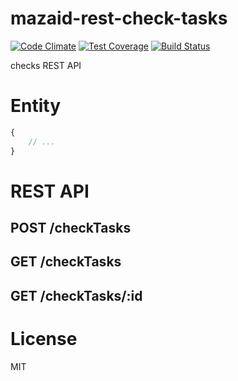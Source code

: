 # mazaid-rest-check-tasks

[![Code Climate](https://codeclimate.com/github/mazaid/rest-checks/badges/gpa.svg)](https://codeclimate.com/github/mazaid/rest-checks)
[![Test Coverage](https://codeclimate.com/github/mazaid/rest-checks/badges/coverage.svg)](https://codeclimate.com/github/mazaid/rest-checks/coverage)
[![Build Status](https://travis-ci.org/mazaid/rest-checks.svg?branch=master)](https://travis-ci.org/mazaid/rest-checks)

checks REST API

# Entity

```js
{
    // ...
}
```

# REST API

## POST  /checkTasks

## GET   /checkTasks

## GET /checkTasks/:id

# License

MIT
